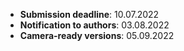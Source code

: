 - **Submission deadline**:      10.07.2022
- **Notification to authors**:  03.08.2022
- **Camera-ready versions**:    05.09.2022
